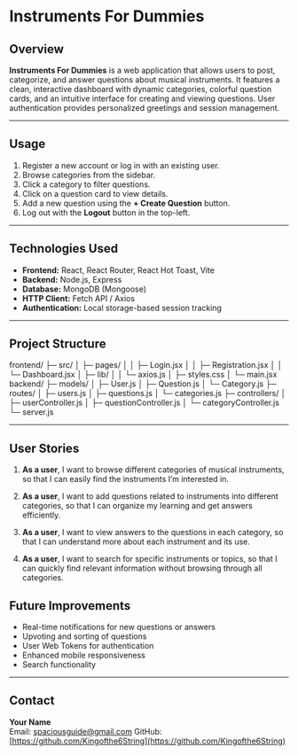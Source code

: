 # Instruments For Dummies

## Overview

**Instruments For Dummies** is a web application that allows users to post, categorize, and answer questions about musical instruments. It features a clean, interactive dashboard with dynamic categories, colorful question cards, and an intuitive interface for creating and viewing questions. User authentication provides personalized greetings and session management.

---

## Usage

1. Register a new account or log in with an existing user.
2. Browse categories from the sidebar.
3. Click a category to filter questions.
4. Click on a question card to view details.
5. Add a new question using the **+ Create Question** button.
6. Log out with the **Logout** button in the top-left.

---

## Technologies Used

- **Frontend:** React, React Router, React Hot Toast, Vite
- **Backend:** Node.js, Express
- **Database:** MongoDB (Mongoose)
- **HTTP Client:** Fetch API / Axios
- **Authentication:** Local storage-based session tracking

---

## Project Structure

frontend/
├─ src/
│ ├─ pages/
│ │ ├─ Login.jsx
│ │ ├─ Registration.jsx
│ │ └─ Dashboard.jsx
│ ├─ lib/
│ │ └─ axios.js
│ ├─ styles.css
│ └─ main.jsx
backend/
├─ models/
│ ├─ User.js
│ ├─ Question.js
│ └─ Category.js
├─ routes/
│ ├─ users.js
│ ├─ questions.js
│ └─ categories.js
├─ controllers/
│ ├─ userController.js
│ ├─ questionController.js
│ └─ categoryController.js
└─ server.js

---

## User Stories

1. **As a user**, I want to browse different categories of musical instruments, so that I can easily find the instruments I’m interested in.

2. **As a user**, I want to add questions related to instruments into different categories, so that I can organize my learning and get answers efficiently.

3. **As a user**, I want to view answers to the questions in each category, so that I can understand more about each instrument and its use.

4. **As a user**, I want to search for specific instruments or topics, so that I can quickly find relevant information without browsing through all categories.

## Future Improvements

- Real-time notifications for new questions or answers
- Upvoting and sorting of questions
- User Web Tokens for authentication
- Enhanced mobile responsiveness
- Search functionality

---

## Contact

**Your Name**  
Email: spaciousguide@gmail.com
GitHub: [https://github.com/Kingofthe6String](https://github.com/Kingofthe6String)
